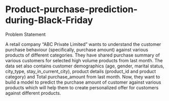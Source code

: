 # Product-purchase-prediction-during-Black-Friday
Problem Statement

A retail company “ABC Private Limited” wants to understand the customer purchase 
behaviour (specifically, purchase amount) against various products of different 
categories. They have shared purchase summary of various customers for selected high
volume products from last month.
The data set also contains customer demographics (age, gender, marital status, city_type,
 stay_in_current_city), product details (product_id and product category) and 
Total purchase_amount from last month.
Now, they want to build a model to predict the purchase amount of customer against 
various products which will help them to create personalized offer for customers against
different products.
